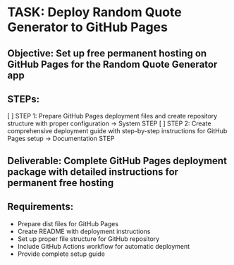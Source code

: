 # TASK: Deploy Random Quote Generator to GitHub Pages

## Objective: Set up free permanent hosting on GitHub Pages for the Random Quote Generator app

## STEPs:
[ ] STEP 1: Prepare GitHub Pages deployment files and create repository structure with proper configuration → System STEP
[ ] STEP 2: Create comprehensive deployment guide with step-by-step instructions for GitHub Pages setup → Documentation STEP

## Deliverable: Complete GitHub Pages deployment package with detailed instructions for permanent free hosting

## Requirements:
- Prepare dist files for GitHub Pages
- Create README with deployment instructions
- Set up proper file structure for GitHub repository
- Include GitHub Actions workflow for automatic deployment
- Provide complete setup guide
